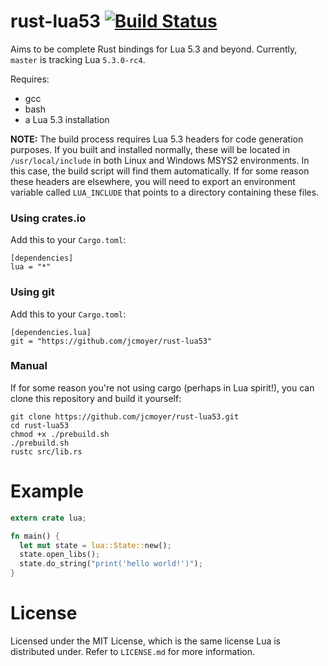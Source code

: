 # rust-lua53 [![Build Status](https://travis-ci.org/jcmoyer/rust-lua53.svg?branch=master)](https://travis-ci.org/jcmoyer/rust-lua53)
Aims to be complete Rust bindings for Lua 5.3 and beyond. Currently, `master`
is tracking Lua `5.3.0-rc4`.

Requires:
- gcc
- bash
- a Lua 5.3 installation

**NOTE:** The build process requires Lua 5.3 headers for code generation
purposes. If you built and installed normally, these will be located in
`/usr/local/include` in both Linux and Windows MSYS2 environments. In this
case, the build script will find them automatically. If for some reason these
headers are elsewhere, you will need to export an environment variable called
`LUA_INCLUDE` that points to a directory containing these
files.

### Using crates.io

Add this to your `Cargo.toml`:

```
[dependencies]
lua = "*"
```

### Using git

Add this to your `Cargo.toml`:

```
[dependencies.lua]
git = "https://github.com/jcmoyer/rust-lua53"
```

### Manual

If for some reason you're not using cargo (perhaps in Lua spirit!), you can
clone this repository and build it yourself:

```
git clone https://github.com/jcmoyer/rust-lua53.git
cd rust-lua53
chmod +x ./prebuild.sh
./prebuild.sh
rustc src/lib.rs
```

# Example

```rust
extern crate lua;

fn main() {
  let mut state = lua::State::new();
  state.open_libs();
  state.do_string("print('hello world!')");
}
```

# License
Licensed under the MIT License, which is the same license Lua is distributed
under. Refer to `LICENSE.md` for more information.

